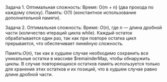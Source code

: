 Задача 1.
Оптимальная сложность:
    Время: O(m + n) (два прохода по каждому списку).
    Память: O(1) (константное использование дополнительной памяти).

Задача 2.
Оптимальная сложность:
Время: $O(n)$, где $n$ — длина дробной части (количество итераций цикла while).
Каждый остаток обрабатывается один раз, так как при повторе остатка цикл прерывается, что обеспечивает линейную сложность.

Память:$O(n)$, так как в худшем случае необходимо сохранить все уникальные остатки в массиве $remainderMap, чтобы обнаружить циклы.
В случае повторяющихся остатков память используется только для хранения этих остатков и их позиций, что в худшем случае равно длине дробной части.